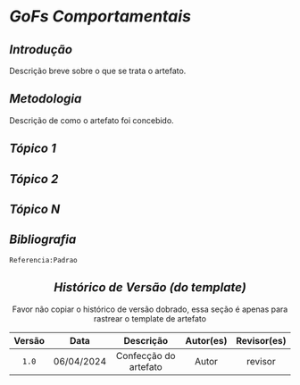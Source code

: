 <!-- Foco_3: Padrões de Projeto GoFs Comportamentais.

Entrega Mínima: 1 Padrão GoF Comportamental, com nível de modelagem e nível de implementação evidenciados.
Apresentação (em sala) explicando o GoF Comportamental, com: (i) rastro claro aos membros participantes (MOSTRAR QUADRO DE PARTICIPAÇÕES & COMMITS); (ii) justificativas & senso crítico sobre o padrão GOF comportamental; (iii) breve apresentação do padrão GOF comportamental elaborado, e (iv) comentários gerais sobre o trabalho em equipe. Tempo da Apresentação: +/- 5min. Recomendação: Apresentar diretamente via Wiki ou GitPages do Projeto. Baixar os conteúdos com antecedência, evitando problemas de internet no momento de exposição nas Dinâmicas de Avaliação.

A Wiki ou GitPages do Projeto deve conter um tópico dedicado ao Módulo Padrões de Projeto GoFs Comportamentais, com 1 padrão GoF Comportamental (modelagem & implementação), histórico de versões, referências, e demais detalhamentos gerados pela equipe nesse escopo.

Demais orientações disponíveis nas Diretrizes (vide Moodle). -->
# <a>*GoFs Comportamentais*</a>

## <a>*Introdução*</a>

Descrição breve sobre o que se trata o artefato.

## <a>*Metodologia*</a>

Descrição de como o artefato foi concebido.

## <a>*Tópico 1*</a>

## <a>*Tópico 2*</a>

## <a>*Tópico N*</a>

## <a>*Bibliografia*</a>

    Referencia:Padrao

<Center>

## <a>*Histórico de Versão (do template)*</a>

Favor não copiar o histórico de versão dobrado, essa seção é apenas para rastrear o template de artefato

| Versão |    Data    |       Descrição       | Autor(es) | Revisor(es) |
| :----: | :--------: | :-------------------: | :-------: | :---------: |
| `1.0`  | 06/04/2024 | Confecção do artefato |   Autor   |   revisor   |
